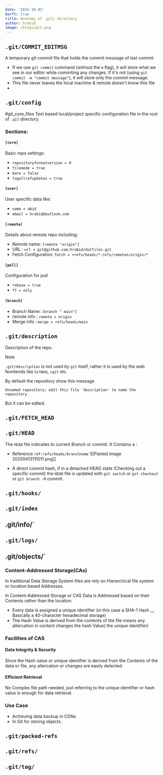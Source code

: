 ```yaml
---
date: '2025-10-03' 
darft: true 
title: Anatomy of .git/ directory
author: hrabid
image: /blogs/git.png 
---
```

## `.git/COMMIT_EDITMSG`
A temporary git commit file that holds the commit message of last commit. 
- If we use `git commit` command  (without the `m` flag), it will store what we see in our editor while commiting any changes.  If it's not (using `git commit -m "commit message"`),  it will store only the commit message. 
- This file never leaves the local machine & remote doesn't know this file
- 
## `.git/config`
#git_core_files
Text based local/project specific configuration file in  the root of `.git` directory. 

### Sections: 
#### `[core]`
Basic repo settings: 

- `repositoryformatversion = 0`
- `filemode = true`
- `bare = false`
- `logallrefupdates = true`

#### `[user]`
User specific data like:
- `name = abid`
- `email = hrabid@outlook.com` 
#### `[remote]`
Details about remote repo including:
- Remote name: `[remote "origin"]`
- URL : `url = git@github.com:hrabid/dotfiles.git`
- Fetch Configuration: `fetch = +refs/heads/*:refs/remotes/origin/*` 

#### `[pull]`
Configuration for pull
- `rebase = true`
- `ff = only`

#### `[branch]`
- Branch Name: `[branch " main"]`
- remote info : `remote = origin`
- Merge info : `merge = refs/heads/main`

## `.git/description`
Description of the repo.
> [!note]
> `.git/description` is not used by `git` itself, rather it is used by the web feontends like `GitWeb`, `cgit` etc.

By default the repository show this message 
```
Unnamed repository; edit this file 'description' to name the repository.
```
But it can be edited. 

## `.git/FETCH_HEAD`


## `.git/HEAD`

The `HEAD` file indicates to current Branch or commit. 
It Contains a : 
- Reference `ref:refs/heads/branchname`
![[Pasted image 20250413111011.png]]

- A direct commit hash, if in a detached HEAD state (Checking out a specific commit)
 the `HEAD` file is updated with `git switch` or `git checkout` or `git branch -M` commit. 

## `.git/hooks/`

## `.git/index`

## .git/info/`

## `.git/logs/`
## .git/objects/`
### Content-Addressed Storage(CAs)

In traditional Data Storage System files are rely on Hierarchical file system or location based Addresses. 

In Content-Addressed Storage or CAS Data is Addressed based on their Contents rather than the location. 
- Every data is assigned a unique identifier (in this case a SHA-1 Hash __ Basically a 40-character hexadecimal storage)
- The Hash Value is derived from the contents of the file means any altercation in content changes the hash Value( the unique identifier)

### Facilities of CAS
#### Data Integrity & Security 
Since the Hash value or unique identifier is derived from the Contents of the data or file, any altercation or changes are easily detected. 

#### Efficient Retrieval
No Complex file path needed, just referring to the unique identifier or hash value is enough for data retrieval.

### Use Case 
- Achieving data backup in CDNs
- In Git for storing objects.


## `.git/packed-refs`

## `.git/refs/`

## `.git/tag/`

